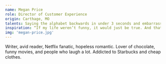 ```yaml
---
name: Megan Price
role: Director of Customer Experience
origin: Carthage, MO
talents: Saying the alphabet backwards in under 3 seconds and embarrassing herself when meeting famous people.
inspiration: “If my life weren’t funny, it would just be true. And that is unacceptable.” – Carrie Fisher
img: 'megan-price.jpg'
---
```

Writer, avid reader, Netflix fanatic, hopeless romantic. Lover of chocolate, funny movies, and people who laugh a lot. Addicted to Starbucks and cheap clothes.